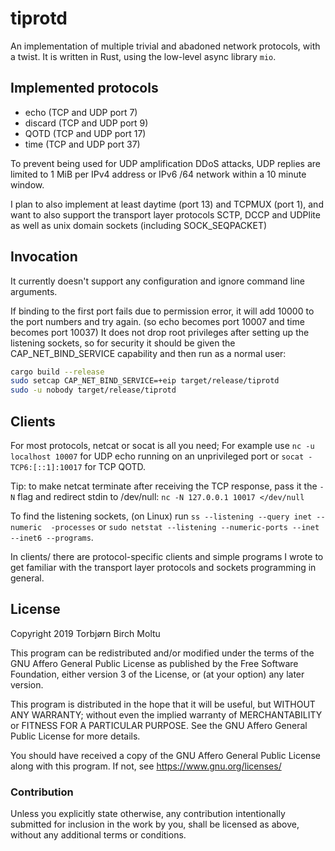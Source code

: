 # tiprotd

An implementation of multiple trivial and abadoned network protocols, with a twist.
It is written in Rust, using the low-level async library `mio`.

## Implemented protocols

* echo (TCP and UDP port 7)
* discard (TCP and UDP port 9)
* QOTD (TCP and UDP port 17)
* time (TCP and UDP port 37)

To prevent being used for UDP amplification DDoS attacks, UDP replies are
limited to 1 MiB per IPv4 address or IPv6 /64 network within a 10 minute window.

I plan to also implement at least daytime (port 13) and TCPMUX (port 1),
and want to also support the transport layer protocols SCTP, DCCP and UDPlite
as well as unix domain sockets (including SOCK_SEQPACKET)

## Invocation

It currently doesn't support any configuration and ignore command line arguments.

If binding to the first port fails due to permission error, it will add 10000 to
the port numbers and try again. (so echo becomes port 10007 and time becomes port
10037)
It does not drop root privileges after setting up the listening sockets, so for
security it should be given the CAP_NET_BIND_SERVICE capability and then run as
a normal user:

```sh
cargo build --release
sudo setcap CAP_NET_BIND_SERVICE=+eip target/release/tiprotd
sudo -u nobody target/release/tiprotd
```

## Clients

For most protocols, netcat or socat is all you need;
For example use `nc -u localhost 10007` for UDP echo running on an unprivileged port or
`socat - TCP6:[::1]:10017` for TCP QOTD.

Tip: to make netcat terminate after receiving the TCP response, pass it the `-N` flag and redirect stdin to /dev/null: `nc -N 127.0.0.1 10017 </dev/null`

To find the listening sockets, (on Linux) run `ss --listening --query inet --numeric  -processes` or `sudo netstat --listening --numeric-ports --inet --inet6 --programs`.

In clients/ there are protocol-specific clients and simple programs I wrote to
get familiar with the transport layer protocols and sockets programming in general.

## License

Copyright 2019 Torbjørn Birch Moltu

This program can be redistributed and/or modified under the terms of the
GNU Affero General Public License as published by the Free Software Foundation,
either version 3 of the License, or (at your option) any later version.

This program is distributed in the hope that it will be useful,
but WITHOUT ANY WARRANTY; without even the implied warranty of MERCHANTABILITY
or FITNESS FOR A PARTICULAR PURPOSE.
See the GNU Affero General Public License for more details.

You should have received a copy of the GNU Affero General Public License
along with this program. If not, see https://www.gnu.org/licenses/

### Contribution

Unless you explicitly state otherwise, any contribution intentionally
submitted for inclusion in the work by you, shall be licensed as above,
without any additional terms or conditions.
